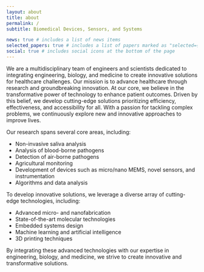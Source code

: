 ```yaml
---
layout: about
title: about
permalink: /
subtitle: Biomedical Devices, Sensors, and Systems

news: true # includes a list of news items
selected_papers: true # includes a list of papers marked as "selected={true}"
social: true # includes social icons at the bottom of the page
---
```


We are a multidisciplinary team of engineers and scientists dedicated to integrating engineering, biology, and medicine to create innovative solutions for healthcare challenges. Our mission is to advance healthcare through research and groundbreaking innovation. At our core, we believe in the transformative power of technology to enhance patient outcomes. Driven by this belief, we develop cutting-edge solutions prioritizing efficiency, effectiveness, and accessibility for all. With a passion for tackling complex problems, we continuously explore new and innovative approaches to improve lives.

Our research spans several core areas, including:
- Non-invasive saliva analysis
- Analysis of blood-borne pathogens
- Detection of air-borne pathogens
- Agricultural monitoring
- Development of devices such as micro/nano MEMS, novel sensors, and instrumentation
- Algorithms and data analysis

To develop innovative solutions, we leverage a diverse array of cutting-edge technologies, including:
- Advanced micro- and nanofabrication
- State-of-the-art molecular technologies
- Embedded systems design
- Machine learning and artificial intelligence
- 3D printing techniques
  
By integrating these advanced technologies with our expertise in engineering, biology, and medicine, we strive to create innovative and transformative solutions.
